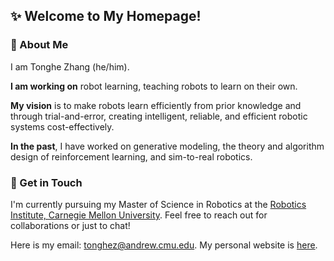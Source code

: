 
<!--
**Tonghe-Zhang/Tonghe-Zhang** is a ✨ _special_ ✨ repository because its `README.md` (this file) appears on your GitHub profile.

Here are some ideas to get you started:

- 🔭 I’m currently working on ...
- 🌱 I’m currently learning ...
- 👯 I’m looking to collaborate on ...
- 🤔 I’m looking for help with ...
- 💬 Ask me about ...
- 📫 How to reach me: ...
- 😄 Pronouns: ...
- ⚡ Fun fact: ...
-->

## ✨ Welcome to My Homepage!

### 🔭 About Me
I am Tonghe Zhang (he/him). 

**I am working on** robot learning, teaching robots to learn on their own.

**My vision** is to make robots learn efficiently from prior knowledge and through trial-and-error, creating intelligent, reliable, and efficient robotic systems cost-effectively. 

**In the past**, I have worked on generative modeling, the theory and algorithm design of reinforcement learning, and sim-to-real robotics. 

### 👯 Get in Touch
I'm currently pursuing my Master of Science in Robotics at the [Robotics Institute, Carnegie Mellon University](https://www.ri.cmu.edu/). Feel free to reach out for collaborations or just to chat! 

Here is my email: [tonghez@andrew.cmu.edu](mailto:tonghez@andrew.cmu.edu). My personal website is [here](https://tonghe-zhang.github.io/). 
  
  



